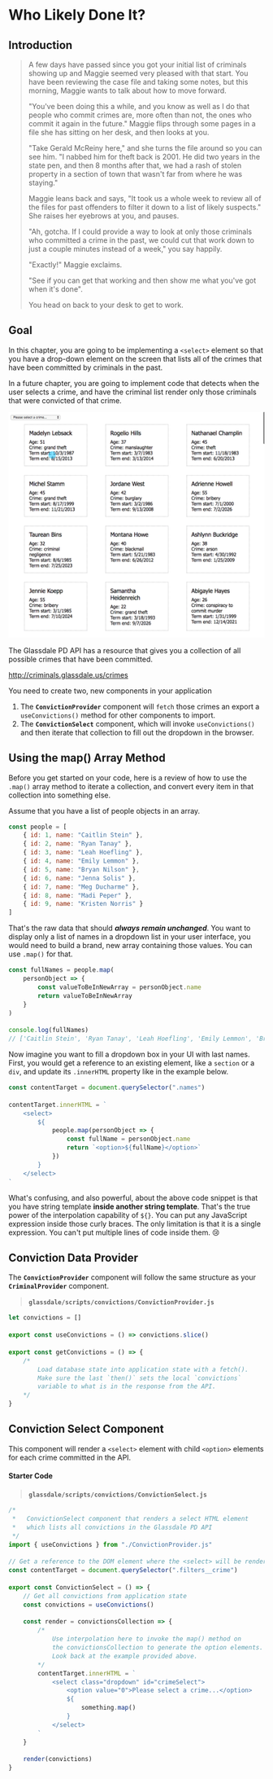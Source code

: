 # Who Likely Done It?

## Introduction

> A few days have passed since you got your initial list of criminals showing up and Maggie seemed very pleased with that start. You have been reviewing the case file and taking some notes, but this morning, Maggie wants to talk about how to move forward.
>
> "You've been doing this a while, and you know as well as I do that people who commit crimes are, more often than not, the ones who commit it again in the future." Maggie flips through some pages in a file she has sitting on her desk, and then looks at you.
>
> "Take Gerald McReiny here," and she turns the file around so you can see him. "I nabbed him for theft back is 2001. He did two years in the state pen, and then 8 months after that, we had a rash of stolen property in a section of town that wasn't far from where he was staying."
>
> Maggie leans back and says, "It took us a whole week to review all of the files for past offenders to filter it down to a list of likely suspects." She raises her eyebrows at you, and pauses.
>
> "Ah, gotcha. If I could provide a way to look at only those criminals who committed a crime in the past, we could cut that work down to just a couple minutes instead of a week," you say happily.
>
> "Exactly!" Maggie exclaims.
>
> "See if you can get that working and then show me what you've got when it's done".
>
> You head on back to your desk to get to work.

## Goal

In this chapter, you are going to be implementing a `<select>` element so that you have a drop-down element on the screen that lists all of the crimes that have been committed by criminals in the past.

In a future chapter, you are going to implement code that detects when the user selects a crime, and have the criminal list render only those criminals that were convicted of that crime.

![filter criminals by crime animation](./images/filter-criminals-by-crime.gif)

The Glassdale PD API has a resource that gives you a collection of all possible crimes that have been committed.

http://criminals.glassdale.us/crimes

You need to create two, new components in your application

1. The **`ConvictionProvider`** component will `fetch` those crimes an export a `useConvictions()` method for other components to import.
1. The **`ConvictionSelect`** component, which will invoke `useConvictions()` and then iterate that collection to fill out the dropdown in the browser.

## Using the map() Array Method

Before you get started on your code, here is a review of how to use the `.map()` array method to iterate a collection, and convert every item in that collection into something else.

Assume that you have a list of people objects in an array.

```js
const people = [
    { id: 1, name: "Caitlin Stein" },
    { id: 2, name: "Ryan Tanay" },
    { id: 3, name: "Leah Hoefling" },
    { id: 4, name: "Emily Lemmon" },
    { id: 5, name: "Bryan Nilson" },
    { id: 6, name: "Jenna Solis" },
    { id: 7, name: "Meg Ducharme" },
    { id: 8, name: "Madi Peper" },
    { id: 9, name: "Kristen Norris" }
]
```

That's the raw data that should _**always remain unchanged**_. You want to display only a list of names in a dropdown list in your user interface, you would need to build a brand, new array containing those values. You can use `.map()` for that.

```js
const fullNames = people.map(
    personObject => {
        const valueToBeInNewArray = personObject.name
        return valueToBeInNewArray
    }
)

console.log(fullNames)
// ['Caitlin Stein', 'Ryan Tanay', 'Leah Hoefling', 'Emily Lemmon', 'Bryan Nilson', 'Jenna Solis', 'Meg Ducharme', 'Madi Peper', 'Kristen Norris']
```

Now imagine you want to fill a dropdown box in your UI with last names. First, you would get a reference to an existing element, like a `section` or a `div`, and update its `.innerHTML` property like in the example below.

```js
const contentTarget = document.querySelector(".names")

contentTarget.innerHTML = `
    <select>
        ${
            people.map(personObject => {
                const fullName = personObject.name
                return `<option>${fullName}</option>`
            })
        }
    </select>
`
```

What's confusing, and also powerful, about the above code snippet is that you have string template **inside another string template**. That's the true power of the interpolation capability of `${}`. You can put any JavaScript expression inside those curly braces. The only limitation is that it is a single expression. You can't put multiple lines of code inside them. 😢

## Conviction Data Provider

The **`ConvictionProvider`** component will follow the same structure as your **`CriminalProvider`** component.

> **`glassdale/scripts/convictions/ConvictionProvider.js`**

```js
let convictions = []

export const useConvictions = () => convictions.slice()

export const getConvictions = () => {
    /*
        Load database state into application state with a fetch().
        Make sure the last `then()` sets the local `convictions`
        variable to what is in the response from the API.
    */
}
```

## Conviction Select Component

This component will render a `<select>` element with child `<option>` elements for each crime committed in the API.

#### Starter Code

> **`glassdale/scripts/convictions/ConvictionSelect.js`**

```js
/*
 *   ConvictionSelect component that renders a select HTML element
 *   which lists all convictions in the Glassdale PD API
 */
import { useConvictions } from "./ConvictionProvider.js"

// Get a reference to the DOM element where the <select> will be rendered
const contentTarget = document.querySelector(".filters__crime")

export const ConvictionSelect = () => {
    // Get all convictions from application state
    const convictions = useConvictions()

    const render = convictionsCollection => {
        /*
            Use interpolation here to invoke the map() method on
            the convictionsCollection to generate the option elements.
            Look back at the example provided above.
        */
        contentTarget.innerHTML = `
            <select class="dropdown" id="crimeSelect">
                <option value="0">Please select a crime...</option>
                ${
                    something.map()
                }
            </select>
        `
    }

    render(convictions)
}
```

